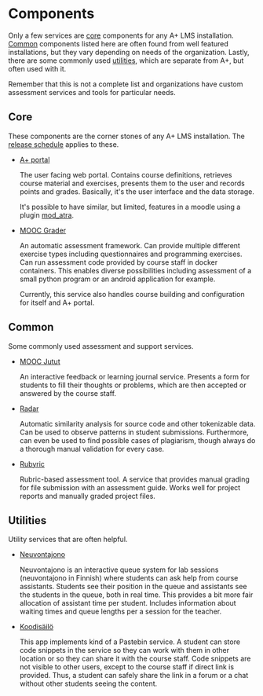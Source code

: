 # Components

Only a few services are [core](#core) components for any A+ LMS installation.
[Common](#common) components listed here are often found from well featured installations,
but they vary depending on needs of the organization.
Lastly, there are some commonly used [utilities](#utilities), which are separate from A+, but often used with it.

Remember that this is not a complete list and organizations have custom assessment services and tools for particular needs.

## Core

These components are the corner stones of any A+ LMS installation.
The [release schedule](/releases/#release-schedule) applies to these.

* [A+ portal](https://github.com/aalto-letech/a-plus/)

  The user facing web portal.
  Contains course definitions, retrieves course material and exercises, presents them to the user and records points and grades.
  Basically, it's the user interface and the data storage.

  It's possible to have similar, but limited, features in a moodle using a plugin [mod_atra](https://github.com/Aalto-LeTech/moodle-mod_astra/).

* [MOOC Grader](https://github.com/aalto-letech/mooc-grader/)

  An automatic assessment framework.
  Can provide multiple different exercise types including questionnaires and programming exercises.
  Can run assessment code provided by course staff in docker containers.
  This enables diverse possibilities including assessment of a small python program or an android application for example.

  Currently, this service also handles course building and configuration for itself and A+ portal.

## Common

Some commonly used assessment and support services.

* [MOOC Jutut](https://github.com/aalto-letech/mooc-jutut/)

  An interactive feedback or learning journal service.
  Presents a form for students to fill their thoughts or problems,
  which are then accepted or answered by the course staff.

* [Radar](https://github.com/aalto-letech/radar/)

  Automatic similarity analysis for source code and other tokenizable data.
  Can be used to observe patterns in student submissions.
  Furthermore, can even be used to find possible cases of plagiarism,
  though always do a thorough manual validation for every case.

* [Rubyric](https://github.com/aalto-letech/rubyric/)

  Rubric-based assessment tool.
  A service that provides manual grading for file submission with an assessment guide.
  Works well for project reports and manually graded project files.

## Utilities

Utility services that are often helpful.

* [Neuvontajono](https://github.com/ttsirkia/neuvontajono/)

  Neuvontajono is an interactive queue system for lab sessions (neuvontajono in Finnish) where students can ask help from course assistants.
  Students see their position in the queue and assistants see the students in the queue, both in real time.
  This provides a bit more fair allocation of assistant time per student.
  Includes information about waiting times and queue lengths per a session for the teacher.

* [Koodisäilö](https://github.com/ttsirkia/koodisailo/)

  This app implements kind of a Pastebin service.
  A student can store code snippets in the service so they can work with them in other location or so they can share it with the course staff.
  Code snippets are not visible to other users, except to the course staff if direct link is provided.
  Thus, a student can safely share the link in a forum or a chat without other students seeing the content.
